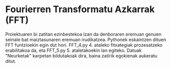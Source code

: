 # Fourierren Transformatu Azkarrak (FFT)

Proiektuaren bi zatitan ezinbestekoa izan da denboraren eremuan genuen seinale bat maiztasunaren eremuan irudikatzea. 
Pythonek eskaintzen dituen FFT funtzioekin egin dut hori. FFT_4.py 4. ataleko fitxategiak prozesatzeko erabilitakoa da,
eta FFT_5.py 5. ataletakoekin lan egiteko. Datuak "Neurketak" karpetan bildutakoak dira, baina zatirik egokienak aukeratu ditut.
